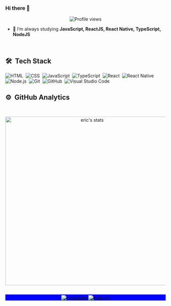 ### Hi there 👋

<p align="center"> <img src="https://komarev.com/ghpvc/?username=ericlys&color=blueviolet" alt="Profile views" /> 

</p>

<!-- - 🔭  I’m currently working on [Rocketseat](https://github.com/rocketseat/) -->

- 🌱  I’m always studying **JavaScript, ReactJS, React Native, TypeScript, NodeJS**

<!-- - 💬  Ask me about **Linux 🐧 or macOS 🍎** -->

<!-- - 🚀  How to reach me  [.dev](https://) -->

<br>

## 🛠 &nbsp;Tech Stack

![HTML](https://img.shields.io/badge/-HTML-05122A?style=flat&logo=HTML5)&nbsp;
![CSS](https://img.shields.io/badge/-CSS-05122A?style=flat&logo=CSS3&logoColor=1572B6)&nbsp;
![JavaScript](https://img.shields.io/badge/-JavaScript-05122A?style=flat&logo=javascript)&nbsp;
![TypeScript](https://img.shields.io/badge/-TypeScript-05122A?style=flat&logo=typescript)&nbsp;
![React](https://img.shields.io/badge/-React-05122A?style=flat&logo=react)&nbsp;
![React Native](https://img.shields.io/badge/-React%20Native-05122A?style=flat&logo=react)&nbsp;
![Node.js](https://img.shields.io/badge/-Node.js-05122A?style=flat&logo=node.js)&nbsp;
![Git](https://img.shields.io/badge/-Git-05122A?style=flat&logo=git)&nbsp;
![GitHub](https://img.shields.io/badge/-GitHub-05122A?style=flat&logo=github)&nbsp;
![Visual Studio Code](https://img.shields.io/badge/-VS%20Code-05122A?style=flat&logo=visual-studio-code&logoColor=007ACC)&nbsp;

## ⚙️ &nbsp;GitHub Analytics
<br>

<p align="center">
<img width="530em" src="https://github-readme-stats.vercel.app/api?username=ericlys&show_icons=true&theme=nightowl" alt="eric's stats"/>
</p>

##

<p align="center" style="background:blue">
  <a href="https://instagram.com/ericlysmoreira" target="_blank">
 <img align="center" src="https://img.shields.io/badge/-ericlysmoreira-05122A?style=flat&logo=instagram" alt="instagram"/>
</a>
<a href="https://linkedin.com/in/ericlys-moreira-77b803140" target="_blank">
  <img align="center" src="https://img.shields.io/badge/-ericlys-05122A?style=flat&logo=linkedin" alt="linkedin"/>
</a>
</p>
